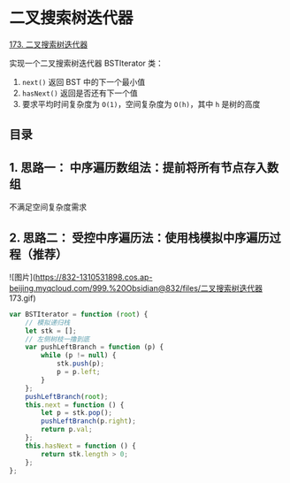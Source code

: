 
# 二叉搜索树迭代器



[173. 二叉搜索树迭代器](https://leetcode.cn/problems/binary-search-tree-iterator/)


实现一个二叉搜索树迭代器 BSTIterator 类：
1. `next()` 返回 BST 中的下一个最小值
2. `hasNext()` 返回是否还有下一个值
3. 要求平均时间复杂度为 `O(1)`，空间复杂度为 `O(h)`，其中 `h` 是树的高度


## 目录
<!-- toc -->
 ## 1. 思路一： 中序遍历数组法：提前将所有节点存入数组 

不满足空间复杂度需求

## 2. 思路二： 受控中序遍历法：使用栈模拟中序遍历过程（推荐）

![图片](https://832-1310531898.cos.ap-beijing.myqcloud.com/999.%20Obsidian@832/files/二叉搜索树迭代器 173.gif)


```javascript
var BSTIterator = function (root) {
    // 模拟递归栈
    let stk = [];
    // 左侧树枝一撸到底
    var pushLeftBranch = function (p) {
        while (p != null) {
            stk.push(p);
            p = p.left;
        }
    };
    pushLeftBranch(root);
    this.next = function () {
        let p = stk.pop();
        pushLeftBranch(p.right);
        return p.val;
    };
    this.hasNext = function () {
        return stk.length > 0;
    };
};
```